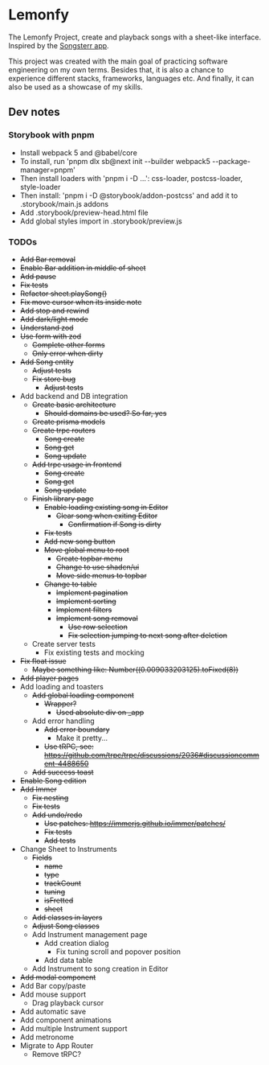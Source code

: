 # Lemonfy

The Lemonfy Project, create and playback songs with a sheet-like interface.
Inspired by the [Songsterr app](https://www.songsterr.com/).

This project was created with the main goal of practicing software engineering on my own terms.
Besides that, it is also a chance to experience different stacks, frameworks, languages etc.
And finally, it can also be used as a showcase of my skills.

## Dev notes

### Storybook with pnpm

- Install webpack 5 and @babel/core
- To install, run 'pnpm dlx sb@next init --builder webpack5 --package-manager=pnpm'
- Then install loaders with 'pnpm i -D ...': css-loader, postcss-loader, style-loader
- Then install: 'pnpm i -D @storybook/addon-postcss' and add it to .storybook/main.js addons
- Add .storybook/preview-head.html file
- Add global styles import in .storybook/preview.js

### TODOs

- <s>Add Bar removal</s>
- <s>Enable Bar addition in middle of sheet</s>
- <s>Add pause</s>
- <s>Fix tests</s>
- <s>Refactor sheet.playSong()</s>
- <s>Fix move cursor when its inside note</s>
- <s>Add stop and rewind</s>
- <s>Add dark/light mode</s>
- <s>Understand zod</s>
- <s>Use form with zod</s>
  - <s>Complete other forms</s>
  - <s>Only error when dirty</s>
- <s>Add Song entity</s>
  - <s>Adjust tests</s>
  - <s>Fix store bug</s>
    - <s>Adjust tests</s>
- Add backend and DB integration
  - <s>Create basic architecture</s>
    - <s>Should domains be used? So far, yes</s>
  - <s>Create prisma models</s>
  - <s>Create trpc routers</s>
    - <s>Song create</s>
    - <s>Song get</s>
    - <s>Song update</s>
  - <s>Add trpc usage in frontend</s>
    - <s>Song create</s>
    - <s>Song get</s>
    - <s>Song update</s>
  - <s>Finish library page</s>
    - <s>Enable loading existing song in Editor</s>
      - <s>Clear song when exiting Editor</s>
        - <s>Confirmation if Song is dirty</s>
    - <s>Fix tests</s>
    - <s>Add new song button</s>
    - <s>Move global menu to root</s>
      - <s>Create topbar menu</s>
      - <s>Change to use shadcn/ui</s>
      - <s>Move side menus to topbar</s>
    - <s>Change to table</s>
      - <s>Implement pagination</s>
      - <s>Implement sorting</s>
      - <s>Implement filters</s>
      - <s>Implement song removal</s>
        - <s>Use row selection</s>
        - <s>Fix selection jumping to next song after deletion</s>
  - Create server tests
    - Fix existing tests and mocking
- <s>Fix float issue</s>
  - <s>Maybe something like: Number((0.009033203125).toFixed(8))</s>
- <s>Add player pages</s>
- Add loading and toasters
  - <s>Add global loading component</s>
    - <s>Wrapper?</s>
      - <s>Used absolute div on \_app</s>
  - Add error handling
    - <s>Add error boundary</s>
      - Make it pretty...
    - <s>Use tRPC, see: https://github.com/trpc/trpc/discussions/2036#discussioncomment-4488650</s>
  - <s>Add success toast</s>
- <s>Enable Song edition</s>
- <s>Add Immer</s>
  - <s>Fix nesting</s>
  - <s>Fix tests</s>
  - <s>Add undo/redo</s>
    - <s>Use patches: https://immerjs.github.io/immer/patches/</s>
    - <s>Fix tests</s>
    - <s>Add tests</s>
- Change Sheet to Instruments
  - <s>Fields</s>
    - <s>name</s>
    - <s>type</s>
    - <s>trackCount</s>
    - <s>tuning</s>
    - <s>isFretted</s>
    - <s>sheet</s>
  - <s>Add classes in layers</s>
  - <s>Adjust Song classes</s>
  - Add Instrument management page
    - Add creation dialog
      - Fix tuning scroll and popover position
    - Add data table
  - Add Instrument to song creation in Editor
- <s>Add modal component</s>
- Add Bar copy/paste
- Add mouse support
  - Drag playback cursor
- Add automatic save
- Add component animations
- Add multiple Instrument support
- Add metronome
- Migrate to App Router
  - Remove tRPC?
